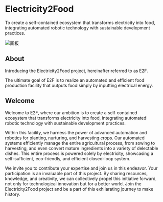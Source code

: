 # Electricity2Food

To create a self-contained ecosystem that transforms electricity into food, integrating automated robotic technology with sustainable development practices.

![画板](https://github.com/KL-RA/Electricity2Food/assets/19252069/67edd3be-34f5-47bf-9b48-f68a427a045a)

## About

Introducing the Electricity2Food project, hereinafter referred to as E2F.

The ultimate goal of E2F is to realize an automated and efficient food production facility that outputs food simply by inputting electrical energy.

## Welcome

Welcome to E2F, where our ambition is to create a self-contained ecosystem that transforms electricity into food, integrating automated robotic technology with sustainable development practices.

Within this facility, we harness the power of advanced automation and robotics for planting, nurturing, and harvesting crops. Our automated systems efficiently manage the entire agricultural process, from sowing to harvesting, and even convert mature ingredients into a variety of delectable dishes. This entire process is powered solely by electricity, showcasing a self-sufficient, eco-friendly, and efficient closed-loop system.

We invite you to contribute your expertise and join us in this endeavor. Your participation is an invaluable part of this project. By sharing resources, knowledge, and creativity, we can collectively propel this initiative forward, not only for technological innovation but for a better world. Join the Electricity2Food project and be a part of this exhilarating journey to make history.
